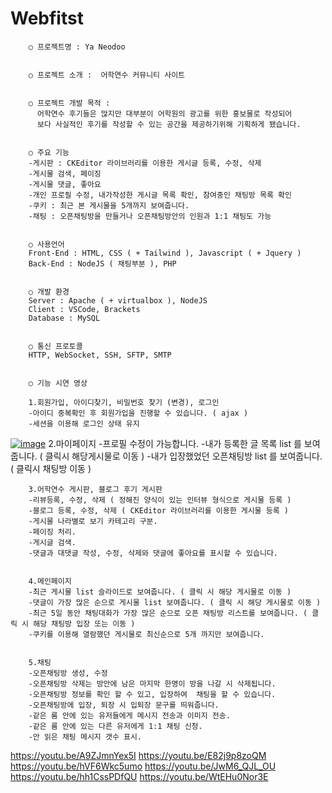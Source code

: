 

# Webfitst

		○ 프로젝트명 : Ya Neodoo
		
    
		○ 프로젝트 소개 :  어학연수 커뮤니티 사이트
		
    
		○ 프로젝트 개발 목적 : 
		  어학연수 후기들은 많지만 대부분이 어학원의 광고를 위한 홍보물로 작성되어 
		  보다 사실적인 후기를 작성할 수 있는 공간을 제공하기위해 기획하게 됐습니다.
		
    
		○ 주요 기능
		-게시판 : CKEditor 라이브러리를 이용한 게시글 등록, 수정, 삭제
		-게시물 검색, 페이징 
		-게시물 댓글, 좋아요 
		-개인 프로필 수정, 내가작성한 게시글 목록 확인, 참여중인 채팅방 목록 확인 
		-쿠키 : 최근 본 게시물을 5개까지 보여줍니다.
 		-채팅 : 오픈채팅방을 만들거나 오픈채팅방안의 인원과 1:1 채팅도 가능
		
		
		○ 사용언어
		Front-End : HTML, CSS ( + Tailwind ), Javascript ( + Jquery ) 
		Back-End : NodeJS ( 채팅부분 ), PHP
		
    
		○ 개발 환경
		Server : Apache ( + virtualbox ), NodeJS
		Client : VSCode, Brackets
		Database : MySQL
		
    
		○ 통신 프로토콜
		HTTP, WebSocket, SSH, SFTP, SMTP


		○ 기능 시연 영상
		
		1.회원가입, 아이디찾기, 비밀번호 찾기 (변경), 로그인
		-아이디 중복확인 후 회원가입을 진행할 수 있습니다. ( ajax )
		-세션을 이용해 로그인 상태 유지


[![image](https://user-images.githubusercontent.com/69760221/128221654-678c3d57-53b7-4d75-92fb-963b5a2e742c.png)](https://youtu.be/A9ZJmnYex5I)
		2.마이페이지
		-프로필 수정이 가능합니다.
		-내가 등록한 글 목록 list 를 보여줍니다. ( 클릭시 해당게시물로 이동 )
   		-내가 입장했었던 오픈채팅방 list 를 보여줍니다. ( 클릭시 채팅방 이동 )
	
	
		3.어학연수 게시판, 블로그 후기 게시판
		-리뷰등록, 수정, 삭제 ( 정해진 양식이 있는 인터뷰 형식으로 게시물 등록 )
		-블로그 등록, 수정, 삭제 ( CKEditor 라이브러리를 이용한 게시물 등록 )
 		-게시물 나라별로 보기 카테고리 구분.
 		-페이징 처리.
 		-게시글 검색.
 		-댓글과 대댓글 작성, 수정, 삭제와 댓글에 좋아요를 표시할 수 있습니다.
    
    
 		4.메인페이지
		-최근 게시물 list 슬라이드로 보여줍니다. ( 클릭 시 해당 게시물로 이동 )
   		-댓글이 가장 많은 순으로 게시물 list 보여줍니다. ( 클릭 시 해당 게시물로 이동 )
		-최근 5일 동안 채팅대화가 가장 많은 순으로 오픈 채팅방 리스트를 보여줍니다. ( 클릭 시 해당 채팅방 입장 또는 이동 )
		-쿠키를 이용해 열람했던 게시물로 최신순으로 5개 까지만 보여줍니다.
    

  		5.채팅
		-오픈채팅방 생성, 수정
		-오픈채팅방 삭제는 방안에 남은 마지막 한명이 방을 나갈 시 삭제됩니다.
		-오픈채팅방 정보를 확인 할 수 있고, 입장하여  채팅을 할 수 있습니다.
		-오픈채팅방에 입장, 퇴장 시 입퇴장 문구를 띄워줍니다.
		-같은 룸 안에 있는 유저들에게 메시지 전송과 이미지 전송.
		-같은 룸 안에 있는 다른 유저에게 1:1 채팅 신청.
		-안 읽은 채팅 메시지 갯수 표시.
    

https://youtu.be/A9ZJmnYex5I
https://youtu.be/E82j9p8zoQM
https://youtu.be/hVF6Wkc5umo
https://youtu.be/JwM6_QJL_OU
https://youtu.be/hh1CssPDfQU
https://youtu.be/WtEHu0Nor3E

